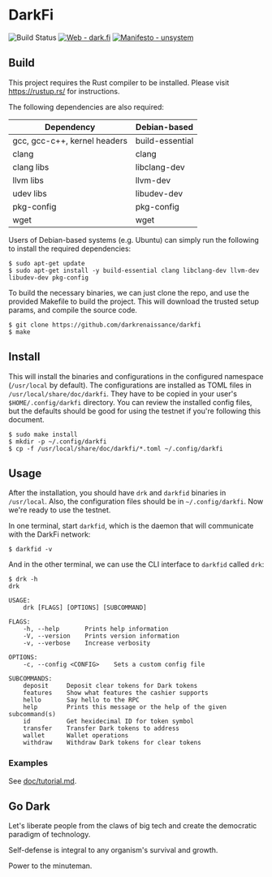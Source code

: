 # DarkFi

![Build Status](https://github.com/darkrenaissance/darkfi/actions/workflows/rust-build.yml/badge.svg)
[![Web - dark.fi](https://img.shields.io/badge/Web-dark.fi-lightgrey?logo=firefox-browser&logoColor=white)](https://dark.fi)
[![Manifesto - unsystem](https://img.shields.io/badge/Manifesto-unsystem-lightgrey?logo=firefox-browser&logoColor=white)](https://lists.dyne.org/lurker/message/20211021.123016.3dccaf0c.en.html)

## Build

This project requires the Rust compiler to be installed. 
Please visit https://rustup.rs/ for instructions.

The following dependencies are also required:

|          Dependency          |  Debian-based   |   
|------------------------------|-----------------|
| gcc, gcc-c++, kernel headers | build-essential | 
| clang                        | clang           | 
| clang libs                   | libclang-dev    | 
| llvm libs                    | llvm-dev        | 
| udev libs                    | libudev-dev     |
| pkg-config                   | pkg-config      | 
| wget                         | wget            | 

Users of Debian-based systems (e.g. Ubuntu) can simply run the following 
to install the required dependencies:
```
$ sudo apt-get update
$ sudo apt-get install -y build-essential clang libclang-dev llvm-dev libudev-dev pkg-config
```

To build the necessary binaries, we can just clone the repo, and use the 
provided Makefile to build the project. This will download the trusted 
setup params, and compile the source code.

```
$ git clone https://github.com/darkrenaissance/darkfi
$ make
```

## Install

This will install the binaries and configurations in the configured
namespace (`/usr/local` by default). The configurations are installed
as TOML files in `/usr/local/share/doc/darkfi`. They have to be copied
in your user's `$HOME/.config/darkfi` directory. You can review the
installed config files, but the defaults should be good for using
the testnet if you're following this document.

```
$ sudo make install
$ mkdir -p ~/.config/darkfi
$ cp -f /usr/local/share/doc/darkfi/*.toml ~/.config/darkfi
```

## Usage

After the installation, you should have `drk` and `darkfid`
binaries in `/usr/local`. Also, the configuration files should be in
`~/.config/darkfi`. Now we're ready to use the testnet.

In one terminal, start `darkfid`, which is the daemon that will
communicate with the DarkFi network:

```
$ darkfid -v
```

And in the other terminal, we can use the CLI interface to `darkfid`
called `drk`:

```
$ drk -h
drk

USAGE:
    drk [FLAGS] [OPTIONS] [SUBCOMMAND]

FLAGS:
    -h, --help       Prints help information
    -V, --version    Prints version information
    -v, --verbose    Increase verbosity

OPTIONS:
    -c, --config <CONFIG>    Sets a custom config file

SUBCOMMANDS:
    deposit     Deposit clear tokens for Dark tokens
    features    Show what features the cashier supports
    hello       Say hello to the RPC
    help        Prints this message or the help of the given subcommand(s)
    id          Get hexidecimal ID for token symbol
    transfer    Transfer Dark tokens to address
    wallet      Wallet operations
    withdraw    Withdraw Dark tokens for clear tokens
```

### Examples

See [doc/tutorial.md](doc/tutorial.md).

## Go Dark

Let's liberate people from the claws of big tech and create the
democratic paradigm of technology.

Self-defense is integral to any organism's survival and growth.

Power to the minuteman.
